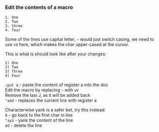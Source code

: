 ### Edit the contents of a macro

```text
1. One
2. Two
3. three
4. four
```

Some of the lines use capital letter, `~` would just switch casing, we need to use `vU` here, which makes the char upper-cased at the cursor.

This is what is should look like after your changes:

```test
1) One
2) Two
3) Three
4) Four
```

`:put a` - paste the content of register a into the doc  
Edit the macro by replacing `~` with `vU`  
Remove the last J, as it will be added back  
`"add` - replaces the current line with register a  

Characterwise yank is a safer bet, try this instead:  
`0` - go back to the first char in line  
`"ay$` - yank the content of the line  
`dd` - delete the line  
